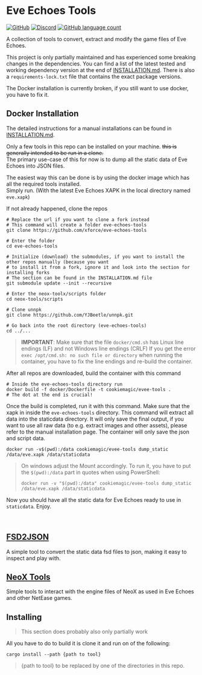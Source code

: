 <!-- omit in TOC -->

Eve Echoes Tools
=========================
[![GitHub](https://img.shields.io/github/license/xforce/eve-echoes-tools?style=for-the-badge)](https://opensource.org/licenses/MIT)
[![Discord](https://img.shields.io/discord/747940644378640425?style=for-the-badge)](https://discord.gg/XZsxXCN)
[![GitHub language count](https://img.shields.io/github/languages/count/xforce/eve-echoes-tools?style=for-the-badge)]()

A collection of tools to convert, extract and modify the game files of Eve Echoes.


This project is only partially maintained and has experienced some breaking changes in the dependencies. You can find
a list of the latest tested and working dependency version at the end of [INSTALLATION.md](INSTALLATION.md). There is
also a `requirements-lock.txt` file that contains the exact package versions.

The Docker installation is currently broken, if you still want to use docker, you have to fix it.

## Docker Installation

The detailed instructions for a manual installations can be found in [INSTALLATION.md](INSTALLATION.md).

Only a few tools in this repo can be installed on your machine. ~~this is generally intended to be run in a clone.~~</br>
The primary use-case of this for now is to dump all the static data of Eve Echoes into JSON files.

The easiest way this can be done is by using the docker image which has all the required tools installed.</br>
Simply run. (With the latest Eve Echoes XAPK in the local directory named `eve.xapk`)

If not already happened, clone the repos
```shell
# Replace the url if you want to clone a fork instead
# This command will create a folder eve-echoes-tools
git clone https://github.com/xforce/eve-echoes-tools

# Enter the folder
cd eve-echoes-tools

# Initialize (download) the submodules, if you want to install the other repos manually (because you want
# to install it from a fork, ignore it and look into the section for installing forks
# The section can be found in the INSTALLATION.md file
git submodule update --init --recursive

# Enter the neox-toolx/scripts folder
cd neox-tools/scripts

# Clone unnpk
git clone https://github.com/YJBeetle/unnpk.git

# Go back into the root directory (eve-echoes-tools)
cd ../...
```

> **IMPORTANT**: Make sure that the file `docker/cmd.sh` has Linux line endings (LF) and not Windows line endings (CRLF)
> If you get the error `exec /opt/cmd.sh: no such file or directory` when running the container, you have to fix the line
> endings and re-build the container.

After all repos are downloaded, build the container with this command
```shell
# Inside the eve-echoes-tools directory run
docker build -f docker/Dockerfile -t cookiemagic/evee-tools .
# The dot at the end is crucial!
```

Once the build is completed, run it with this command. Make sure that the xapk in inside the `eve-echoes-tools` directory.
This command will extract all data into the staticdata directory. It will only save the final output, if you want to
use all raw data (to e.g. extract images and other assets), please refer to the manual installation page. The container
will only save the json and script data.

```
docker run -v$(pwd):/data cookiemagic/evee-tools dump_static /data/eve.xapk /data/staticdata
```

> On windows adjust the Mount accordingly.
> To run it, you have to put the `$(pwd):/data` part in quotes when using PowerShell:
> ```
> docker run -v "$(pwd):/data" cookiemagic/evee-tools dump_static /data/eve.xapk /data/staticdata
> ``` 


Now you should have all the static data for Eve Echoes ready to use in `staticdata`. Enjoy.

<br />

## [FSD2JSON](fsd2json)

A simple tool to convert the static data fsd files to json, making it easy to inspect and play with.

## [NeoX Tools](https://github.com/xforce/neox-tools)

Simple tools to interact with the engine files of NeoX as used in Eve Echoes and other NetEase games.

## Installing

> This section does probably also only partially work

All you have to do to build it is clone it and run on of the following:

```
cargo install --path {path to tool}
```

> {path to tool} to be replaced by one of the directories in this repo.
